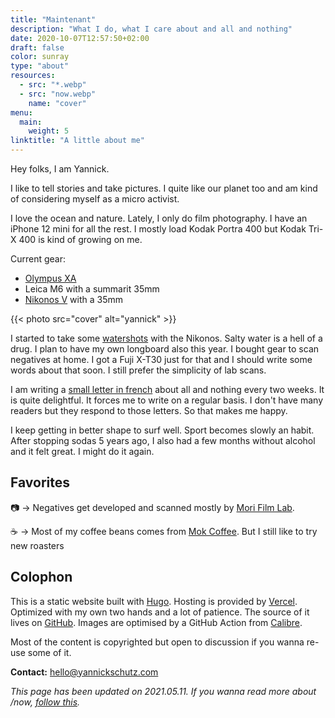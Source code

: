 ```yaml
---
title: "Maintenant"
description: "What I do, what I care about and all and nothing"
date: 2020-10-07T12:57:50+02:00
draft: false
color: sunray
type: "about"
resources:
  - src: "*.webp"
  - src: "now.webp"
    name: "cover"
menu:
  main:
    weight: 5
linktitle: "A little about me"
---
```

Hey folks, I am Yannick.

I like to tell stories and take pictures.
I quite like our planet too and am kind of considering myself as a micro activist.

I love the ocean and nature. Lately, I only do film photography. I have an iPhone 12 mini for all the rest. I mostly load Kodak Portra 400 but Kodak Tri-X 400 is kind of growing on me.

Current gear:
- [Olympus XA](/en/olympus-xa)
- Leica M6 with a summarit 35mm
- [Nikonos V](/en/nikonos-v) with a 35mm

{{< photo src="cover" alt="yannick" >}}

I started to take some [watershots](/en/nikonos-glaz) with the Nikonos. Salty water is a hell of a drug. I plan to have my own longboard also this year.
I bought gear to scan negatives at home. I got a Fuji X-T30 just for that and I should write some words about that soon. I still prefer the simplicity of lab scans.

I am writing a [small letter in french](/bonjour) about all and nothing every two weeks. It is quite delightful. It forces me to write on a regular basis. I don't have many readers but they respond to those letters. So that makes me happy.

I keep getting in better shape to surf well. Sport becomes slowly an habit. After stopping sodas 5 years ago, I also had a few months without alcohol and it felt great. I might do it again.

## Favorites

📷 → Negatives get developed and scanned mostly by [Mori Film Lab](https://morifilmlab.com).

☕️ → Most of my coffee beans comes from [Mok Coffee](https://mokcoffee.be). But I still like to try new roasters

## Colophon

This is a static website built with [Hugo](https://gohugo.io). Hosting is provided by [Vercel](https://vercel.co). Optimized with my own two hands and a lot of patience. The source of it lives on [GitHub](https://github.com/ys/bonjour). Images are optimised by a GitHub Action from [Calibre](https://calibreapp.com/blog/compress-images-in-prs).

Most of the content is copyrighted but open to discussion if you wanna re-use some of it.

**Contact:** [hello@yannickschutz.com](mailto://hello@yannickschutz.com)

*This page has been updated on 2021.05.11. If you wanna read more about /now, [follow this](https://nownownow.com/about).*
